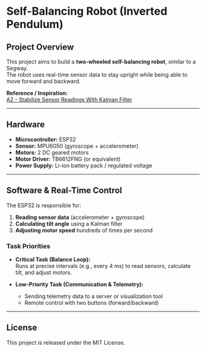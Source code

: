# Self-Balancing Robot (Inverted Pendulum)

## Project Overview

This project aims to build a **two-wheeled self-balancing robot**, similar to a Segway.  
The robot uses real-time sensor data to stay upright while being able to move forward and backward.

**Reference / Inspiration:**  
[A2 - Stabilize Sensor Readings With Kalman Filter](https://www.instructables.com/Stabilize-Sensor-Readings-With-Kalman-Filter/)

---

## Hardware

- **Microcontroller:** ESP32  
- **Sensor:** MPU6050 (gyroscope + accelerometer)  
- **Motors:** 2 DC geared motors  
- **Motor Driver:** TB6612FNG (or equivalent)  
- **Power Supply:** Li-ion battery pack / regulated voltage  

---

## Software & Real-Time Control

The ESP32 is responsible for:

1. **Reading sensor data** (accelerometer + gyroscope)  
2. **Calculating tilt angle** using a Kalman filter  
3. **Adjusting motor speed** hundreds of times per second

### Task Priorities

- **Critical Task (Balance Loop):**  
  Runs at precise intervals (e.g., every 4 ms) to read sensors, calculate tilt, and adjust motors.  

- **Low-Priority Task (Communication & Telemetry):**  
  - Sending telemetry data to a server or visualization tool  
  - Remote control with two buttons (forward/backward)

---

## License

This project is released under the MIT License.
